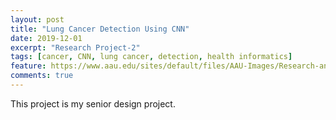 ```yaml
---
layout: post
title: "Lung Cancer Detection Using CNN"
date: 2019-12-01
excerpt: "Research Project-2"
tags: [cancer, CNN, lung cancer, detection, health informatics]
feature: https://www.aau.edu/sites/default/files/AAU-Images/Research-and-Scholarship/shutterstock-cancer-xray-700x480-compressor.jpg
comments: true
---
```


This project is my senior design project. 

